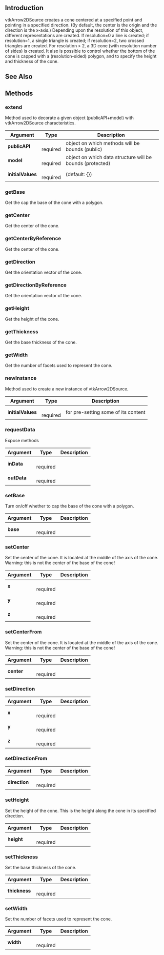 ## Introduction

vtkArrow2DSource creates a cone centered at a specified point and pointing in a specified direction.
(By default, the center is the origin and the direction is the x-axis.) Depending upon the resolution of this object,
different representations are created. If resolution=0 a line is created; if resolution=1, a single triangle is created;
if resolution=2, two crossed triangles are created. For resolution > 2, a 3D cone (with resolution number of sides)
is created. It also is possible to control whether the bottom of the cone is capped with a (resolution-sided) polygon,
and to specify the height and thickness of the cone.




## See Also

## Methods


### extend

Method used to decorate a given object (publicAPI+model) with vtkArrow2DSource characteristics.


| Argument | Type | Description |
| ------------- | ------------- | ----- |
| **publicAPI** | <span class="arg-type"></span></br></span><span class="arg-required">required</span> | object on which methods will be bounds (public) |
| **model** | <span class="arg-type"></span></br></span><span class="arg-required">required</span> | object on which data structure will be bounds (protected) |
| **initialValues** | <span class="arg-type"></span></br></span><span class="arg-required">required</span> | (default: {}) |


### getBase

Get the cap the base of the cone with a polygon.



### getCenter

Get the center of the cone.



### getCenterByReference

Get the center of the cone.



### getDirection

Get the orientation vector of the cone.



### getDirectionByReference

Get the orientation vector of the cone.



### getHeight

Get the height of the cone.



### getThickness

Get the base thickness of the cone.



### getWidth

Get the number of facets used to represent the cone.



### newInstance

Method used to create a new instance of vtkArrow2DSource.


| Argument | Type | Description |
| ------------- | ------------- | ----- |
| **initialValues** | <span class="arg-type"></span></br></span><span class="arg-required">required</span> | for pre-setting some of its content |


### requestData

Expose methods


| Argument | Type | Description |
| ------------- | ------------- | ----- |
| **inData** | <span class="arg-type"></span></br></span><span class="arg-required">required</span> |  |
| **outData** | <span class="arg-type"></span></br></span><span class="arg-required">required</span> |  |


### setBase

Turn on/off whether to cap the base of the cone with a polygon.


| Argument | Type | Description |
| ------------- | ------------- | ----- |
| **base** | <span class="arg-type"></span></br></span><span class="arg-required">required</span> |  |


### setCenter

Set the center of the cone.
It is located at the middle of the axis of the cone.
Warning: this is not the center of the base of the cone!


| Argument | Type | Description |
| ------------- | ------------- | ----- |
| **x** | <span class="arg-type"></span></br></span><span class="arg-required">required</span> |  |
| **y** | <span class="arg-type"></span></br></span><span class="arg-required">required</span> |  |
| **z** | <span class="arg-type"></span></br></span><span class="arg-required">required</span> |  |


### setCenterFrom

Set the center of the cone.
It is located at the middle of the axis of the cone.
Warning: this is not the center of the base of the cone!


| Argument | Type | Description |
| ------------- | ------------- | ----- |
| **center** | <span class="arg-type"></span></br></span><span class="arg-required">required</span> |  |


### setDirection




| Argument | Type | Description |
| ------------- | ------------- | ----- |
| **x** | <span class="arg-type"></span></br></span><span class="arg-required">required</span> |  |
| **y** | <span class="arg-type"></span></br></span><span class="arg-required">required</span> |  |
| **z** | <span class="arg-type"></span></br></span><span class="arg-required">required</span> |  |


### setDirectionFrom




| Argument | Type | Description |
| ------------- | ------------- | ----- |
| **direction** | <span class="arg-type"></span></br></span><span class="arg-required">required</span> |  |


### setHeight

Set the height of the cone.
This is the height along the cone in its specified direction.


| Argument | Type | Description |
| ------------- | ------------- | ----- |
| **height** | <span class="arg-type"></span></br></span><span class="arg-required">required</span> |  |


### setThickness

Set the base thickness of the cone.


| Argument | Type | Description |
| ------------- | ------------- | ----- |
| **thickness** | <span class="arg-type"></span></br></span><span class="arg-required">required</span> |  |


### setWidth

Set the number of facets used to represent the cone.


| Argument | Type | Description |
| ------------- | ------------- | ----- |
| **width** | <span class="arg-type"></span></br></span><span class="arg-required">required</span> |  |


